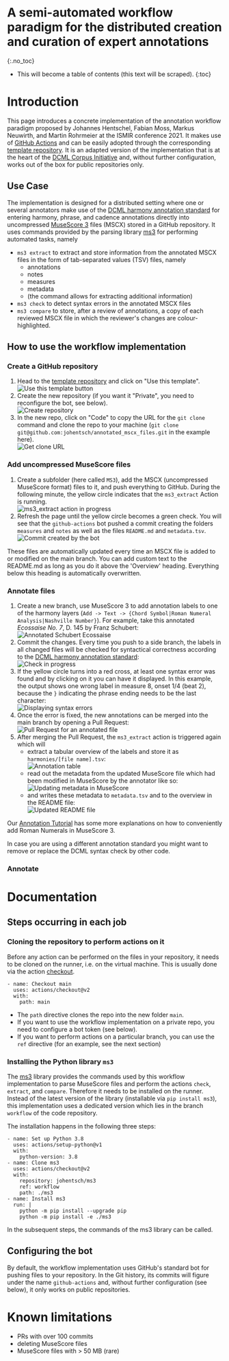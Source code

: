 # A semi-automated workflow paradigm for the distributed creation and curation of expert annotations
{:.no_toc}

* This will become a table of contents (this text will be scraped).
{:toc}

# Introduction

This page introduces a concrete implementation of the annotation workflow paradigm
proposed by Johannes Hentschel, Fabian Moss, Markus Neuwirth, and Martin Rohrmeier
at the ISMIR conference 2021. It makes use of
[GitHub Actions](https://github.com/features/actions) and can be easily adopted
through the corresponding [template repository](https://github.com/DCMLab/annotation_workflow_template/tree/ismir2021).
It is an adapted version of the implementation that is at the heart of the
[DCML Corpus Initiative](https://www.epfl.ch/labs/dcml/projects/corpus-project/)
and, without further configuration, works out of the box for public repositories
only.

## Use Case

The implementation is designed for a distributed setting where one or several
annotators make use of the [DCML harmony annotation standard](https://github.com/DCMLab/standards)
for entering harmony, phrase, and cadence annotations directly into
uncompressed [MuseScore 3](https://musescore.org/) files (MSCX)
stored in a GitHub repository. It uses commands provided by the parsing library
[ms3](https://pypi.org/project/ms3/) for performing automated tasks, namely

* `ms3 extract` to extract and store information from the annotated MSCX files
  in the form of tab-separated values (TSV) files, namely
  * annotations
  * notes
  * measures
  * metadata
  * (the command allows for extracting additional information)
* `ms3 check` to detect syntax errors in the annotated MSCX files
* `ms3 compare` to store, after a review of annotations, a copy of each reviewed
  MSCX file in which the reviewer's changes are colour-highlighted.

## How to use the workflow implementation

### Create a GitHub repository

1. Head to the [template repository](https://github.com/DCMLab/annotation_workflow_template/tree/ismir2021)
   and click on "Use this template".\
   ![Use this template button](img/use_this_template.png)
1. Create the new repository (if you want it "Private", you need to reconfigure
   the bot, see below).\
   ![Create repository](img/create_repo.png)
1. In the new repo, click on "Code" to copy the URL for the `git clone` command
   and clone the repo to your machine (`git clone git@github.com:johentsch/annotated_mscx_files.git`
   in the example here).\
   ![Get clone URL](img/clone_url.png)

### Add uncompressed MuseScore files

1. Create a subfolder (here called `MS3`), add the MSCX (uncompressed MuseScore
   format) files to it, and push everything to GitHub. During the following
   minute, the yellow circle indicates that the `ms3_extract` Action is running.\
   ![ms3_extract action in progress](img/add_extract.png)
1. Refresh the page until the yellow circle becomes a green check. You will
   see that the `github-actions` bot pushed a commit creating the folders
   `measures` and `notes` as well as the files `README.md` and `metadata.tsv`.\
   ![Commit created by the bot](img/after_extract.png)


These files are automatically updated every time an MSCX file is added to or
modified on the main branch. You can add custom text to the README.md as long
as you do it above the 'Overview' heading. Everything below this heading is
automatically overwritten.

### Annotate files

1. Create a new branch, use MuseScore 3 to add annotation labels to one of the
   harmony layers (`Add -> Text -> {Chord Symbol|Roman Numeral Analysis|Nashville Number}`).
   For example, take this annotated _Ecossaise No. 7_, D. 145 by Franz Schubert:\
   ![Annotated Schubert Ecossaise](img/D145ecossaise07.png)
1. Commit the changes. Every time you push to a side branch, the labels in
   all changed files will be checked for syntactical correctness according to
   the [DCML harmony annotation standard](https://github.com/DCMLab/standards):\
   ![Check in progress](img/check_annotations.png)
1. If the yellow circle turns into a red cross, at least one syntax error was
   found and by clicking on it you can have it displayed. In this example, the
   output shows one wrong label in measure 8, onset 1/4 (beat 2), because
   the `}` indicating the phrase ending needs to be the last character:\
   ![Displaying syntax errors](img/syntax_error.png)
1. Once the error is fixed, the new annotations can be merged into the main
   branch by opening a Pull Request:\
   ![Pull Request for an annotated file](img/annotated_pr.png)
1. After merging the Pull Request, the `ms3_extract` action is triggered again
   which will
   * extract a tabular overview of the labels and store it as `harmonies/[file name].tsv`:\
     ![Annotation table](img/annotation_table.png)
   * read out the metadata from the updated MuseScore file which had been modified
     in MuseScore by the annotator like so:\
     ![Updating metadata in MuseScore](img/metadata.png)
   * and writes these metadata to `metadata.tsv` and to the overview in the README file:\
     ![Updated README file](img/updated_readme.png)
   

Our [Annotation Tutorial](https://dcmlab.github.io/standards/build/html/tutorial/musescore.html#placing-the-annotation-cursor)
has some more explanations on how to conveniently add Roman Numerals in MuseScore 3.

In case you are using a different annotation standard you might want to remove
or replace the DCML syntax check by other code.

### Annotate

# Documentation

## Steps occurring in each job

### Cloning the repository to perform actions on it

Before any action can be performed on the files in your repository, it needs
to be cloned on the runner, i.e. on the virtual machine. This is usually done
via the action [checkout](https://github.com/actions/checkout).

    - name: Checkout main
      uses: actions/checkout@v2
      with:
        path: main

* The `path` directive clones the repo into the new folder `main`.
* If you want to use the workflow implementation on a private repo, you need to
  configure a bot token (see below).
* If you want to perform actions on a particular branch, you can use the `ref`
  directive (for an example, see the next section)

### Installing the Python library `ms3`

The [ms3](https://pypi.org/project/ms3/) library provides the commands used
by this workflow implementation to parse MuseScore files and perform the
actions `check`, `extract`, and `compare`. Therefore it needs to be installed
on the runner. Instead of the latest version of the library (installable
via `pip install ms3`), this implementation uses a dedicated version which
lies in the branch `workflow` of the code repository.

The installation happens in the following three steps:

    - name: Set up Python 3.8
      uses: actions/setup-python@v1
      with:
        python-version: 3.8
    - name: Clone ms3
      uses: actions/checkout@v2
      with:
        repository: johentsch/ms3
        ref: workflow
        path: ./ms3
    - name: Install ms3
      run: |
        python -m pip install --upgrade pip
        python -m pip install -e ./ms3

In the subsequent steps, the commands of the ms3 library can be called.

## Configuring the bot

By default, the workflow implementation uses GitHub's standard bot for pushing
files to your repository. In the Git history, its commits will figure under
the name `github-actions` and, without further configuration (see below),
it only works on public repositories.

# Known limitations

* PRs with over 100 commits
* deleting MuseScore files
* MuseScore files with > 50 MB (rare)
